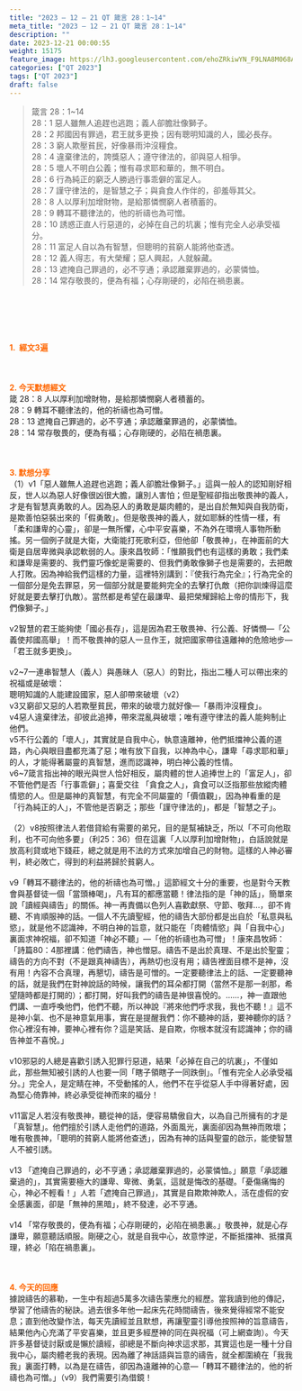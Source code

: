 ```yaml
---
title: "2023 – 12 – 21 QT 箴言 28：1~14"
meta_title: "2023 – 12 – 21 QT 箴言 28：1~14"
description: ""
date: 2023-12-21 00:00:55
weight: 15175
feature_image: https://lh3.googleusercontent.com/ehoZRkiwYN_F9LNA8M068AYxt73EavCZno-PD1cJRuf5BbSkQVUWr3gNEbt5kSs28Pb_Elg17kSrtf9ybWvojWoMV6I4tPM3vGRGDq6GkKkPdL2Gut4QAIw4-uykKUAtNiKgQKntvsU=w800
categories: ["QT 2023"]
tags: ["QT 2023"]
draft: false
---
```


<blockquote>箴言 28：1~14<br />
28：1 惡人雖無人追趕也逃跑；義人卻膽壯像獅子。<br />
28：2 邦國因有罪過，君王就多更換；因有聰明知識的人，國必長存。<br />
28：3 窮人欺壓貧民，好像暴雨沖沒糧食。<br />
28：4 違棄律法的，誇獎惡人；遵守律法的，卻與惡人相爭。<br />
28：5 壞人不明白公義；惟有尋求耶和華的，無不明白。<br />
28：6 行為純正的窮乏人勝過行事乖僻的富足人。<br />
28：7 謹守律法的，是智慧之子；與貪食人作伴的，卻羞辱其父。<br />
28：8 人以厚利加增財物，是給那憐憫窮人者積蓄的。<br />
28：9 轉耳不聽律法的，他的祈禱也為可憎。<br />
28：10 誘惑正直人行惡道的，必掉在自己的坑裏；惟有完全人必承受福分。<br />
28：11 富足人自以為有智慧，但聰明的貧窮人能將他查透。<br />
28：12 義人得志，有大榮耀；惡人興起，人就躲藏。<br />
28：13 遮掩自己罪過的，必不亨通；承認離棄罪過的，必蒙憐恤。<br />
28：14 常存敬畏的，便為有福；心存剛硬的，必陷在禍患裏。</blockquote><br />
&nbsp;<br />
<br />
&nbsp;<br />
<br />
<span style="color: #ff6600;"><strong>1.  經文3遍</strong></span><br />
<br />
&nbsp;<br />
<br />
<span style="color: #ff6600;"><strong>2. 今天默想經文<br />
</strong></span>箴 28：8 人以厚利加增財物，是給那憐憫窮人者積蓄的。<br />
28：9 轉耳不聽律法的，他的祈禱也為可憎。<br />
28：13 遮掩自己罪過的，必不亨通；承認離棄罪過的，必蒙憐恤。<br />
28：14 常存敬畏的，便為有福；心存剛硬的，必陷在禍患裏。<br />
<br />
&nbsp;<br />
<br />
<strong><span style="color: #ff6600;">3. 默想分享<br />
</span></strong>（1）v1「惡人雖無人追趕也逃跑；義人卻膽壯像獅子。」這與一般人的認知剛好相反，世人以為惡人好像很凶很大膽，讓別人害怕；但是聖經卻指出敬畏神的義人，才是有智慧真勇敢的人。因為惡人的勇敢是屬肉體的，是出自於無知與自我防衛，是欺善怕惡裝出來的「假勇敢」。但是敬畏神的義人，就如耶穌的性情一樣，有「柔和謙卑的心靈」，卻是一無所懼，心中平安喜樂，不為外在環境人事物所動搖。另一個例子就是大衛，大衛能打死歌利亞，但他卻「敬畏神」，在神面前的大衛是自居卑微與承認軟弱的人。康來昌牧師：「惟願我們也有這樣的勇敢；我們柔和謙卑是需要的、我們靈巧像蛇是需要的、但我們勇敢像獅子也是需要的，去把敵人打敗。因為神給我們這樣的力量，這裡特別講到：『使我行為完全』；行為完全的一個部分是免去罪惡，另一個部分就是要能夠完全的去擊打仇敵（把你訓煉得這麼好就是要去擊打仇敵）。當然都是希望在最謙卑、最把榮耀歸給上帝的情形下，我們像獅子。」<br />
<br />
v2智慧的君王能夠使「國必長存」，這是因為君王敬畏神、行公義、好憐憫—「公義使邦國高舉」！而不敬畏神的惡人一旦作王，就把國家帶往遠離神的危險地步—「君王就多更換」。<br />
<br />
v2~7一連串智慧人（義人）與愚昧人（惡人）的對比，指出二種人可以帶出來的祝福或是破壞：<br />
聰明知識的人能建設國家，惡人卻帶來破壞（v2）<br />
v3又窮卻又惡的人若欺壓貧民，帶來的破壞力就好像—「暴雨沖沒糧食」。<br />
v4惡人違棄律法，卻彼此追捧，帶來混亂與破壞；唯有遵守律法的義人能夠制止他們。<br />
v5不行公義的「壞人」，其實就是自我中心，執意遠離神，他們抵擋神公義的道路，內心與眼目盡都充滿了惡；唯有放下自我，以神為中心，謙卑「尋求耶和華」的人，才能得著屬靈的真智慧，進而認識神，明白神公義的性情。<br />
v6~7箴言指出神的眼光與世人恰好相反，屬肉體的世人追捧世上的「富足人」，卻不管他們是否「行事乖僻」；喜愛交往 「貪食之人」，貪食可以泛指那些放縱肉體情慾的人。但是屬神的真智慧，有完全不同屬靈的「價值觀」，因為神看重的是「行為純正的人」，不管他是否窮乏；那些「謹守律法的」，都是「智慧之子」。<br />
<br />
（2）v8按照律法人若借貸給有需要的弟兄，目的是幫補缺乏，所以「不可向他取利，也不可向他多要」（利25：36）但在這裏「人以厚利加增財物」，白話說就是放高利貸或地下錢莊，總之就是用不法的方式來加增自己的財物。這樣的人神必審判，終必敗亡，得到的利益將歸於貧窮人。<br />
<br />
v9「轉耳不聽律法的，他的祈禱也為可憎。」這節經文十分的重要，也是對今天教會與基督徒一個「當頭棒喝」，凡有耳的都應當聽！律法指的是「神的話」，簡單來說「讀經與禱告」的關係。神一再責備以色列人喜歡獻祭、守節、敬拜…，卻不肯聽、不肯順服神的話。一個人不先讀聖經，他的禱告大部份都是出自於「私意與私慾」，就是他不認識神，不明白神的旨意，就只能在「肉體情慾」與「自我中心」裏面求神祝福，卻不知道「神必不聽」—「他的祈禱也為可憎」！康來昌牧師：「詩篇80：4那裡講：他們禱告，神也憎惡。禱告不是出於真理、不是出於聖靈；禱告的方向不對（不是跟真神禱告），再熱切也沒有用；禱告裡面目標不是神，沒有用！內容不合真理，再懇切，禱告是可憎的。一定要聽律法上的話、一定要聽神的話，就是我們在對神說話的時候，讓我們的耳朵都打開（當然不是那一剎那，希望隨時都是打開的）；都打開，好叫我們的禱告是神很喜悅的。……，神一直跟他們講、一直呼喚他們，他們不聽，所以神說『將來他們呼求我，我也不聽！』這不是神小氣、也不是神意氣用事，實在是提醒我們：你不聽神的話，要神聽你的話？你心裡沒有神，要神心裡有你？這是笑話、是自欺，你根本就沒有認識神；你的禱告神並不喜悅。」<br />
<br />
v10邪惡的人總是喜歡引誘入犯罪行惡道，結果「必掉在自己的坑裏」，不僅如此，那些無知被引誘的人也要一同「瞎子領瞎子一同跌倒」。「惟有完全人必承受福分。」完全人，是定睛在神，不受動搖的人，他們不在乎從惡人手中得著好處，因為堅心倚靠神，終必承受從神而來的福分！<br />
<br />
v11富足人若沒有敬畏神，聽從神的話，便容易驕傲自大，以為自己所擁有的才是「真智慧」。他們擅於引誘人走他們的道路，外面風光，裏面卻因為無神而敗壞；唯有敬畏神，「聰明的貧窮人能將他查透」，因為有神的話與聖靈的啟示，能使智慧人不被引誘。<br />
<br />
v13 「遮掩自己罪過的，必不亨通；承認離棄罪過的，必蒙憐恤。」願意「承認離棄過的」，其實需要極大的謙卑、卑微、勇氣，這就是悔改的基礎。「憂傷痛悔的心，神必不輕看！」人若「遮掩自己罪過」，其實是自欺欺神欺人，活在虛假的安全感裏面，卻是「無神的黑暗」，終不發達，必不亨通。<br />
<br />
v14 「常存敬畏的，便為有福；心存剛硬的，必陷在禍患裏。」敬畏神，就是心存謙卑，願意聽話順服。剛硬之心，就是自我中心，故意悖逆，不斷抵擋神、抵擋真理，終必「陷在禍患裏」。<br />
<br />
&nbsp;<br />
<br />
<strong style="font-size: inherit;"><span style="color: #ff6600;">4. 今天的回應<br />
</span></strong>據說禱告的慕勒，一生中有超過5萬多次禱告蒙應允的經歷。當我讀到他的傳記，學習了他禱告的秘訣。過去很多年他一起床先花時間禱告，後來覺得經常不能安息；直到他改變作法，每天先讀經並且默想，再讓聖靈引導他按照神的旨意禱告，結果他內心充滿了平安喜樂，並且更多經歷神的同在與祝福（可上網查詢）。今天許多基督徒討厭或是懶於讀經，卻總是不斷向神求這求那，其實這也是一種十分自我中心，屬肉體老我的表現。因為離了神話語與旨意的禱告，就全都圍繞在「我我我」裏面打轉，以為是在禱告，卻因為遠離神的心意—「轉耳不聽律法的，他的祈禱也為可憎。」（v9）我們需要引為借鏡！<br />
<br />
&nbsp;<br />
<br />
<audio style="display: none;" controls="controls"></audio><br />
<br />
<audio style="display: none;" controls="controls"></audio><br />
<br />
<audio style="display: none;" controls="controls"></audio><br />
<br />
<audio style="display: none;" controls="controls"></audio><br />
<br />
<audio style="display: none;" controls="controls"></audio>
        